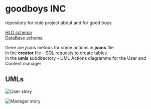 # goodboys INC
repository for cute project about and for good boys

[HLD schema](https://drive.google.com/file/d/1mLZ3ninRLomtfqsNtTa8tdw1xsbc1wPE/view?usp=sharing)<br>
[DataBase schema](https://drive.google.com/file/d/1QJmvR0bg852sSNOmz96p2XDVJJcahHum/view?usp=sharing)

there are jsons metods for some actions in **jsons** file <br>
in the **creator** file - SQL requests to create tables<br>
in the **umls** subdirectory - UML Actions diagramms for the User and Content manager<br>

## UMLs

![User story](http://www.plantuml.com/plantuml/proxy?cache=no&src=https://raw.github.com/panique13/goodboys/blob/master/umls/user_actions.iuml)


![Manager story](http://www.plantuml.com/plantuml/proxy?cache=no&src=https://raw.github.com/panique13/goodboys/blob/master/umls/Content_manager_actions.iuml)

